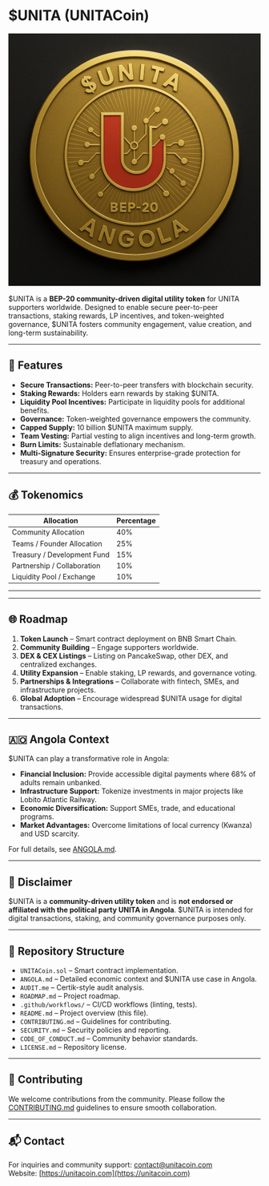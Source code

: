 # $UNITA (UNITACoin)

![UNITA Logo](./branding/unitacoin.jpg)

$UNITA is a **BEP-20 community-driven digital utility token** for UNITA supporters worldwide. Designed to enable secure peer-to-peer transactions, staking rewards, LP incentives, and token-weighted governance, $UNITA fosters community engagement, value creation, and long-term sustainability.

----------

## 🚀 Features

-   **Secure Transactions:** Peer-to-peer transfers with blockchain security.
-   **Staking Rewards:** Holders earn rewards by staking $UNITA.
-   **Liquidity Pool Incentives:** Participate in liquidity pools for additional benefits.
-   **Governance:** Token-weighted governance empowers the community.
-   **Capped Supply:** 10 billion $UNITA maximum supply.
-   **Team Vesting:** Partial vesting to align incentives and long-term growth.
-   **Burn Limits:** Sustainable deflationary mechanism.
-   **Multi-Signature Security:** Ensures enterprise-grade protection for treasury and operations.

----------

## 💰 Tokenomics

| Allocation                  | Percentage |
|------------------------------|-----------|
| Community Allocation         | 40%       |
| Teams / Founder Allocation   | 25%       |
| Treasury / Development Fund  | 15%       |
| Partnership / Collaboration  | 10%       |
| Liquidity Pool / Exchange    | 10%       |

---

----------

## 🌐 Roadmap

1.  **Token Launch** – Smart contract deployment on BNB Smart Chain.
2.  **Community Building** – Engage supporters worldwide.
3.  **DEX & CEX Listings** – Listing on PancakeSwap, other DEX, and centralized exchanges.
4.  **Utility Expansion** – Enable staking, LP rewards, and governance voting.
5.  **Partnerships & Integrations** – Collaborate with fintech, SMEs, and infrastructure projects.
6.  **Global Adoption** – Encourage widespread $UNITA usage for digital transactions.

----------

## 🇦🇴 Angola Context

$UNITA can play a transformative role in Angola:

-   **Financial Inclusion:** Provide accessible digital payments where 68% of adults remain unbanked.
-   **Infrastructure Support:** Tokenize investments in major projects like Lobito Atlantic Railway.
-   **Economic Diversification:** Support SMEs, trade, and educational programs.
-   **Market Advantages:** Overcome limitations of local currency (Kwanza) and USD scarcity.

For full details, see [ANGOLA.md](./ANGOLA.md).

----------

## 📄 Disclaimer

$UNITA is a **community-driven utility token** and is **not endorsed or affiliated with the political party UNITA in Angola**. $UNITA is intended for digital transactions, staking, and community governance purposes only.

----------

## 🔧 Repository Structure

-   `UNITACoin.sol` – Smart contract implementation.
-   `ANGOLA.md` – Detailed economic context and $UNITA use case in Angola.
-   `AUDIT.me` – Certik-style audit analysis.
-   `ROADMAP.md` – Project roadmap.
-   `.github/workflows/` – CI/CD workflows (linting, tests).
-   `README.md` – Project overview (this file).
-   `CONTRIBUTING.md` – Guidelines for contributing.
-   `SECURITY.md` – Security policies and reporting.
-   `CODE_OF_CONDUCT.md` – Community behavior standards.
-   `LICENSE.md` – Repository license.

----------

## 🤝 Contributing

We welcome contributions from the community. Please follow the [CONTRIBUTING.md](./CONTRIBUTING.md) guidelines to ensure smooth collaboration.

----------

## 📬 Contact

For inquiries and community support: [contact@unitacoin.com](mailto:contact@unitacoin.com)  
Website: [https://unitacoin.com](https://unitacoin.com)
